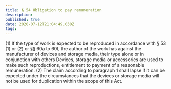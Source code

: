 ```yaml
---
title: § 54 Obligation to pay remuneration
description: 
published: true
date: 2020-07-12T21:04:49.030Z
tags: 
---
```


(1) If the type of work is expected to be reproduced in accordance with § 53 (1) or (2) or §§ 60a to 60f, the author of the work has against the manufacturer of devices and storage media, their type alone or in conjunction with others Devices, storage media or accessories are used to make such reproductions, entitlement to payment of a reasonable remuneration.
(2) The claim according to paragraph 1 shall lapse if it can be expected under the circumstances that the devices or storage media will not be used for duplication within the scope of this Act.